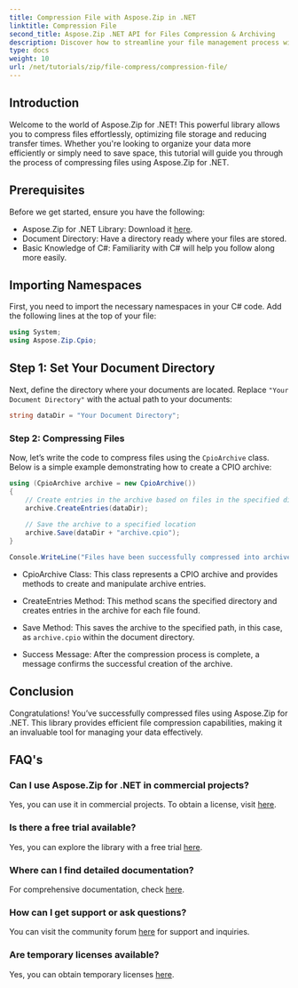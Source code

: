 ```yaml
---
title: Compression File with Aspose.Zip in .NET
linktitle: Compression File
second_title: Aspose.Zip .NET API for Files Compression & Archiving
description: Discover how to streamline your file management process with Aspose.Zip for .NET. This detailed guide walks you through the steps of compressing files.
type: docs
weight: 10
url: /net/tutorials/zip/file-compress/compression-file/
---
```

## Introduction

Welcome to the world of Aspose.Zip for .NET! This powerful library allows you to compress files effortlessly, optimizing file storage and reducing transfer times. Whether you're looking to organize your data more efficiently or simply need to save space, this tutorial will guide you through the process of compressing files using Aspose.Zip for .NET.

## Prerequisites

Before we get started, ensure you have the following:

- Aspose.Zip for .NET Library: Download it [here](https://releases.aspose.com/zip/net/).
- Document Directory: Have a directory ready where your files are stored.
- Basic Knowledge of C#: Familiarity with C# will help you follow along more easily.

## Importing Namespaces

First, you need to import the necessary namespaces in your C# code. Add the following lines at the top of your file:

```csharp
using System;
using Aspose.Zip.Cpio;
```

## Step 1: Set Your Document Directory

Next, define the directory where your documents are located. Replace `"Your Document Directory"` with the actual path to your documents:

```csharp
string dataDir = "Your Document Directory";
```

### Step 2: Compressing Files

Now, let’s write the code to compress files using the `CpioArchive` class. Below is a simple example demonstrating how to create a CPIO archive:

```csharp
using (CpioArchive archive = new CpioArchive())
{
    // Create entries in the archive based on files in the specified directory
    archive.CreateEntries(dataDir);
    
    // Save the archive to a specified location
    archive.Save(dataDir + "archive.cpio");
}

Console.WriteLine("Files have been successfully compressed into archive.cpio!");
```

- CpioArchive Class: This class represents a CPIO archive and provides methods to create and manipulate archive entries.
  
- CreateEntries Method: This method scans the specified directory and creates entries in the archive for each file found.
  
- Save Method: This saves the archive to the specified path, in this case, as `archive.cpio` within the document directory.
  
- Success Message: After the compression process is complete, a message confirms the successful creation of the archive.

## Conclusion

Congratulations! You’ve successfully compressed files using Aspose.Zip for .NET. This library provides efficient file compression capabilities, making it an invaluable tool for managing your data effectively.

## FAQ's

### Can I use Aspose.Zip for .NET in commercial projects?
Yes, you can use it in commercial projects. To obtain a license, visit [here](https://purchase.conholdate.com/buy).

### Is there a free trial available?
Yes, you can explore the library with a free trial [here](https://releases.aspose.com/).

### Where can I find detailed documentation?
For comprehensive documentation, check [here](https://reference.aspose.com/zip/net/).

### How can I get support or ask questions?
You can visit the community forum [here](https://forum.aspose.com/c/zip/37) for support and inquiries.

### Are temporary licenses available?
Yes, you can obtain temporary licenses [here](https://purchase.conholdate.com/temporary-license/).
